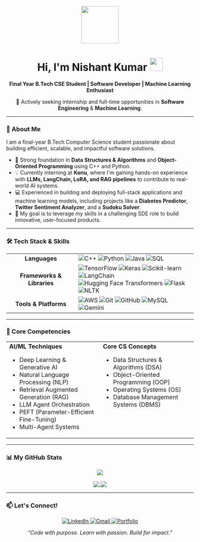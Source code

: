 <div id="header" align="center">
  <img src="https://media.giphy.com/media/M9gbBd9nbDrOTu1Mqx/giphy.gif" width="100"/>
  <h1>
    Hi, I'm Nishant Kumar
    <img src="https://emojis.slackmojis.com/emojis/images/1531849430/4246/blob-sunglasses.gif?1531849430" width="35"/>
  </h1>
  <p>
    <strong>Final Year B.Tech CSE Student | Software Developer | Machine Learning Enthusiast</strong>
  </p>
  <p>
    🚀 Actively seeking internship and full-time opportunities in <strong>Software Engineering</strong> & <strong>Machine Learning</strong>.
  </p>
</div>

---

### 🧐 About Me

I am a final-year B.Tech Computer Science student passionate about building efficient, scalable, and impactful software solutions.

-   🧠 Strong foundation in **Data Structures & Algorithms** and **Object-Oriented Programming** using C++ and Python.
-   💡 Currently interning at **Konu**, where I'm gaining hands-on experience with **LLMs, LangChain, LoRA, and RAG pipelines** to contribute to real-world AI systems.
-   💻 Experienced in building and deploying full-stack applications and machine learning models, including projects like a **Diabetes Predictor**, **Twitter Sentiment Analyzer**, and a **Sudoku Solver**.
-   🎯 My goal is to leverage my skills in a challenging SDE role to build innovative, user-focused products.

---

### 🛠️ Tech Stack & Skills

<table align="center">
  <tr>
    <td align="center" width="170">
      <strong>Languages</strong>
    </td>
    <td>
      <img src="https://img.shields.io/badge/C++-00599C?style=for-the-badge&logo=cplusplus&logoColor=white" alt="C++">
      <img src="https://img.shields.io/badge/Python-3776AB?style=for-the-badge&logo=python&logoColor=white" alt="Python">
      <img src="https://img.shields.io/badge/Java-ED8B00?style=for-the-badge&logo=java&logoColor=white" alt="Java">
      <img src="https://img.shields.io/badge/SQL-4479A1?style=for-the-badge&logo=mysql&logoColor=white" alt="SQL">
    </td>
  </tr>
  <tr>
    <td align="center">
      <strong>Frameworks & Libraries</strong>
    </td>
    <td>
      <img src="https://img.shields.io/badge/TensorFlow-FF6F00?style=for-the-badge&logo=tensorflow&logoColor=white" alt="TensorFlow">
      <img src="https://img.shields.io/badge/Keras-D00000?style=for-the-badge&logo=keras&logoColor=white" alt="Keras">
      <img src="https://img.shields.io/badge/Scikit--Learn-F7931E?style=for-the-badge&logo=scikit-learn&logoColor=white" alt="Scikit-learn">
      <img src="https://img.shields.io/badge/LangChain-0086B4?style=for-the-badge&logo=langchain&logoColor=white" alt="LangChain">
      <img src="https://img.shields.io/badge/Transformers-FFD21F?style=for-the-badge&logo=huggingface&logoColor=black" alt="Hugging Face Transformers">
      <img src="https://img.shields.io/badge/Flask-000000?style=for-the-badge&logo=flask&logoColor=white" alt="Flask">
      <img src="https://img.shields.io/badge/NLTK-3776AB?style=for-the-badge&logo=nltk&logoColor=white" alt="NLTK">
    </td>
  </tr>
  <tr>
    <td align="center">
      <strong>Tools & Platforms</strong>
    </td>
    <td>
      <img src="https://img.shields.io/badge/Amazon_AWS-232F3E?style=for-the-badge&logo=amazon-aws&logoColor=white" alt="AWS">
      <img src="https://img.shields.io/badge/Git-F05032?style=for-the-badge&logo=git&logoColor=white" alt="Git">
      <img src="https://img.shields.io/badge/GitHub-181717?style=for-the-badge&logo=github&logoColor=white" alt="GitHub">
      <img src="https://img.shields.io/badge/MySQL-4479A1?style=for-the-badge&logo=mysql&logoColor=white" alt="MySQL">
      <img src="https://img.shields.io/badge/Google_Gemini-8E77F0?style=for-the-badge&logo=google-gemini&logoColor=white" alt="Gemini">
    </td>
  </tr>
</table>

---

### 🧠 Core Competencies

<table>
  <tr>
    <td valign="top" width="50%">
      <strong>AI/ML Techniques</strong>
      <ul>
        <li>Deep Learning & Generative AI</li>
        <li>Natural Language Processing (NLP)</li>
        <li>Retrieval Augmented Generation (RAG)</li>
        <li>LLM Agent Orchestration</li>
        <li>PEFT (Parameter-Efficient Fine-Tuning)</li>
        <li>Multi-Agent Systems</li>
      </ul>
    </td>
    <td valign="top" width="50%">
      <strong>Core CS Concepts</strong>
      <ul>
        <li>Data Structures & Algorithms (DSA)</li>
        <li>Object-Oriented Programming (OOP)</li>
        <li>Operating Systems (OS)</li>
        <li>Database Management Systems (DBMS)</li>
      </ul>
    </td>
  </tr>
</table>

---
### 📊 My GitHub Stats

<p align="center">
  <a href="https://github.com/Nishantr846">
    <img align="center" src="https://github-readme-stats.vercel.app/api/top-langs/?username=Nishantr846&layout=compact&theme=tokyonight&hide_border=true" />
  </a>
</p>
<p align="center">
  <a href="https://github.com/Nishantr846">
    <img align="center" src="https://github-readme-stats.vercel.app/api?username=Nishantr846&show_icons=true&theme=tokyonight&hide_border=true" />
  </a>
  <a href="https://github.com/Nishantr846">
    <img align="center" src="https://github-readme-streak-stats.herokuapp.com/?user=Nishantr846&theme=tokyonight&hide_border=true" />
  </a>
</p>

---

### 📫 Let's Connect!

<p align="center">
  <a href="https://www.linkedin.com/in/nishantr846">
    <img src="https://img.shields.io/badge/LinkedIn-0077B5?style=for-the-badge&logo=linkedin&logoColor=white" alt="LinkedIn">
  </a>
  <a href="mailto:nishantr846@gmail.com">
    <img src="https://img.shields.io/badge/Gmail-D14836?style=for-the-badge&logo=gmail&logoColor=white" alt="Gmail">
  </a>
  <a href="https://nishantkumar846.vercel.app/">
    <img src="https://img.shields.io/badge/Portfolio-000000?style=for-the-badge&logo=vercel&logoColor=white" alt="Portfolio">
  </a>
</p>

<p align="center">
  <em>“Code with purpose. Learn with passion. Build for impact.”</em>
</p>
